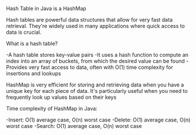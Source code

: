 Hash Table in Java is a HashMap

Hash tables are powerful data structures that allow for very fast data retrieval. They're widely used in many applications where quick access to data is crucial.

What is a hash table?

-A hash table stores key-value pairs
-It uses a hash function to compute an index into an array of buckets, from which the desired value can be found
-Provides very fast access to data, often with O(1) time complexity for insertions and lookups

HashMap is very efficient for storing and retrieving data when you have a unique key for each piece of data. It's particularly useful when you need to frequently look up values based on their keys

Time complexity of HashMap in Java:

-Insert: O(1) average case, O(n) worst case
-Delete: O(1) average case, O(n) worst case
-Search: O(1) average case, O(n) worst case
